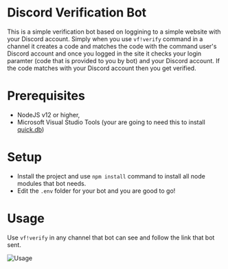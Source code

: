 # Discord Verification Bot
This is a simple verification bot based on loggining to a simple website with your Discord account. Simply when you use `vf!verify` command in a channel it creates a code and matches the code with the command user's Discord account and once you logged in the site it checks your login paramter (code that is provided to you by bot) and your Discord account. If the code matches with your Discord account then you get verified.

# Prerequisites
- NodeJS v12 or higher, <br />
- Microsoft Visual Studio Tools (your are going to need this to install [quick.db](https://www.npmjs.com/package/quick.db))

# Setup
- Install the project and use `npm install` command to install all node modules that bot needs. <br />
- Edit the `.env` folder for your bot and you are good to go!

# Usage
Use `vf!verify` in any channel that bot can see and follow the link that bot sent.

![Usage](https://media.giphy.com/media/gDHGEViMMrRZgStsuZ/giphy.gif)
